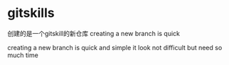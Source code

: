 # gitskills
创建的是一个gitskill的新仓库
creating a new branch is quick

creating a new branch is quick and simple
it look not difficult but need so much time

